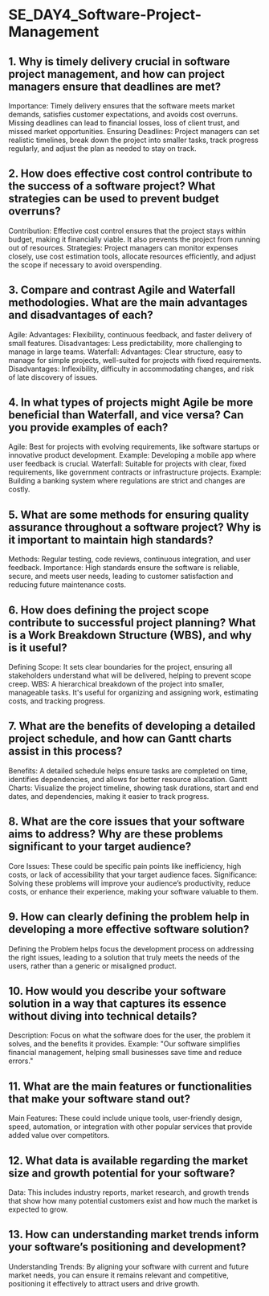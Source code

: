# SE_DAY4_Software-Project-Management
## 1. Why is timely delivery crucial in software project management, and how can project managers ensure that deadlines are met?
Importance: Timely delivery ensures that the software meets market demands, satisfies customer expectations, and avoids cost overruns. Missing deadlines can lead to financial losses, loss of client trust, and missed market opportunities.
Ensuring Deadlines: Project managers can set realistic timelines, break down the project into smaller tasks, track progress regularly, and adjust the plan as needed to stay on track.

## 2. How does effective cost control contribute to the success of a software project? What strategies can be used to prevent budget overruns?
Contribution: Effective cost control ensures that the project stays within budget, making it financially viable. It also prevents the project from running out of resources.
Strategies: Project managers can monitor expenses closely, use cost estimation tools, allocate resources efficiently, and adjust the scope if necessary to avoid overspending.

## 3. Compare and contrast Agile and Waterfall methodologies. What are the main advantages and disadvantages of each?
Agile:
Advantages: Flexibility, continuous feedback, and faster delivery of small features.
Disadvantages: Less predictability, more challenging to manage in large teams.
Waterfall:
Advantages: Clear structure, easy to manage for simple projects, well-suited for projects with fixed requirements.
Disadvantages: Inflexibility, difficulty in accommodating changes, and risk of late discovery of issues.

## 4. In what types of projects might Agile be more beneficial than Waterfall, and vice versa? Can you provide examples of each?
Agile: Best for projects with evolving requirements, like software startups or innovative product development. Example: Developing a mobile app where user feedback is crucial.
Waterfall: Suitable for projects with clear, fixed requirements, like government contracts or infrastructure projects. Example: Building a banking system where regulations are strict and changes are costly.

## 5. What are some methods for ensuring quality assurance throughout a software project? Why is it important to maintain high standards?
Methods: Regular testing, code reviews, continuous integration, and user feedback.
Importance: High standards ensure the software is reliable, secure, and meets user needs, leading to customer satisfaction and reducing future maintenance costs.

## 6. How does defining the project scope contribute to successful project planning? What is a Work Breakdown Structure (WBS), and why is it useful?
Defining Scope: It sets clear boundaries for the project, ensuring all stakeholders understand what will be delivered, helping to prevent scope creep.
WBS: A hierarchical breakdown of the project into smaller, manageable tasks. It's useful for organizing and assigning work, estimating costs, and tracking progress.

## 7. What are the benefits of developing a detailed project schedule, and how can Gantt charts assist in this process?
Benefits: A detailed schedule helps ensure tasks are completed on time, identifies dependencies, and allows for better resource allocation.
Gantt Charts: Visualize the project timeline, showing task durations, start and end dates, and dependencies, making it easier to track progress.

## 8. What are the core issues that your software aims to address? Why are these problems significant to your target audience?
Core Issues: These could be specific pain points like inefficiency, high costs, or lack of accessibility that your target audience faces.
Significance: Solving these problems will improve your audience’s productivity, reduce costs, or enhance their experience, making your software valuable to them.

## 9. How can clearly defining the problem help in developing a more effective software solution?
Defining the Problem helps focus the development process on addressing the right issues, leading to a solution that truly meets the needs of the users, rather than a generic or misaligned product.

## 10. How would you describe your software solution in a way that captures its essence without diving into technical details?
Description: Focus on what the software does for the user, the problem it solves, and the benefits it provides. Example: "Our software simplifies financial management, helping small businesses save time and reduce errors."

## 11. What are the main features or functionalities that make your software stand out?
Main Features: These could include unique tools, user-friendly design, speed, automation, or integration with other popular services that provide added value over competitors.

## 12. What data is available regarding the market size and growth potential for your software?
Data: This includes industry reports, market research, and growth trends that show how many potential customers exist and how much the market is expected to grow.

## 13. How can understanding market trends inform your software’s positioning and development?
Understanding Trends: By aligning your software with current and future market needs, you can ensure it remains relevant and competitive, positioning it effectively to attract users and drive growth.
